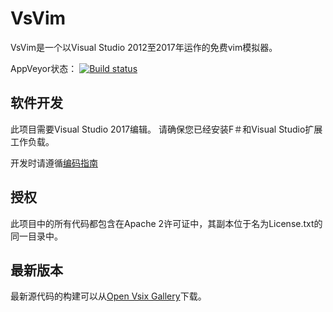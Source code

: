 VsVim
===

VsVim是一个以Visual Studio 2012至2017年运作的免费vim模拟器。  

AppVeyor状态： [![Build status](https://ci.appveyor.com/api/projects/status/gf5rlu19syrja9lr)](https://ci.appveyor.com/project/jaredpar/vsvim)

## 软件开发

此项目需要Visual Studio 2017编辑。 请确保您已经安装F＃和Visual Studio扩展工作负载。

开发时请遵循[编码指南](https://github.com/jaredpar/VsVim/blob/master/Documentation/CodingGuidelines.md)

## 授权

此项目中的所有代码都包含在Apache 2许可证中，其副本位于名为License.txt的同一目录中。

## 最新版本

最新源代码的构建可以从[Open Vsix Gallery](http://vsixgallery.com/extension/VsVim.Microsoft.e214908b-0458-4ae2-a583-4310f29687c3/)下载。  

